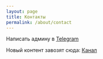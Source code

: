 ```yaml
---
layout: page
title: Контакты
permalink: /about/contact
---
```


Написать админу в [Telegram](tg://resolve?domain=berny_devil)

Новый контент завозят сюда:
[Канал](https://t.me/joinchat/AAAAAEYd9ntbFRi6jnMcFg)
